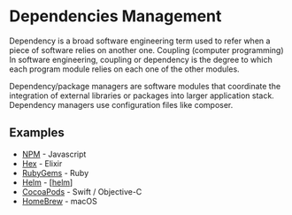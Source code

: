 # Dependencies Management

Dependency is a broad software engineering term used to refer when a piece of software relies on another one. Coupling (computer programming) In software engineering, coupling or dependency is the degree to which each program module relies on each one of the other modules.

Dependency/package managers are software modules that coordinate the integration of external libraries or packages into larger application stack. Dependency managers use configuration files like composer.

## Examples

- [NPM](https://www.npmjs.com/) - Javascript
- [Hex](https://hex.pm) - Elixir
- [RubyGems](https://rubygems.org/) - Ruby
- [Helm](https://helm.sh/) - [[helm]]
- [CocoaPods](https://cocoapods.org/) - Swift / Objective-C
- [HomeBrew](https://brew.sh/) - macOS

[//begin]: # "Autogenerated link references for markdown compatibility"
[helm]: ../cloud-computing/helm "Helm"
[//end]: # "Autogenerated link references"
